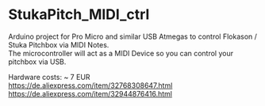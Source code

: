 # StukaPitch_MIDI_ctrl
Arduino project for Pro Micro and similar USB Atmegas to control Flokason / Stuka Pitchbox via MIDI Notes.  
The microcontroller will act as a MIDI Device so you can control your pitchbox via USB.  

   
Hardware costs: ~ 7 EUR    
https://de.aliexpress.com/item/32768308647.html  
https://de.aliexpress.com/item/32944876416.html   

